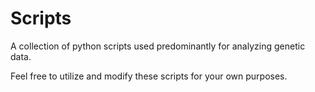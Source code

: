 # Scripts

A collection of python scripts used predominantly for analyzing genetic data. 

Feel free to utilize and modify these scripts for your own purposes. 

